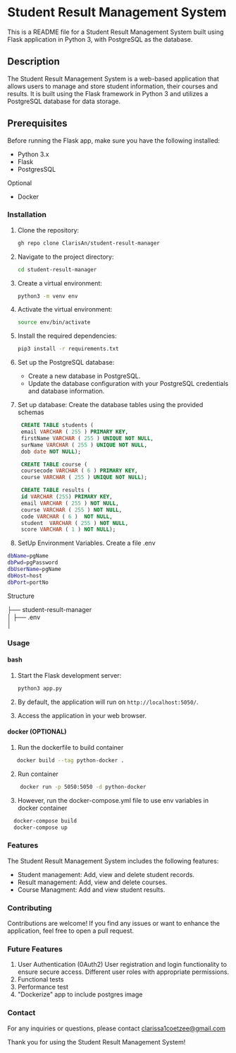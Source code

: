 # Student Result Management System

This is a README file for a Student Result Management System built using Flask application in Python 3, with PostgreSQL as the database.

## Description

The Student Result Management System is a web-based application that allows users to manage and store student information, their courses and results. It is built using the Flask framework in Python 3 and utilizes a PostgreSQL database for data storage.


## Prerequisites
Before running the Flask app, make sure you have the following installed:

- Python 3.x
- Flask
- PostgresSQL

Optional
- Docker

### Installation

1. Clone the repository:

   ```bash
   gh repo clone ClarisAn/student-result-manager
   ```

2. Navigate to the project directory:

   ```bash
   cd student-result-manager
   ```

3. Create a virtual environment:

   ```bash
   python3 -m venv env
   ```

4. Activate the virtual environment:

   ```bash
   source env/bin/activate
   ```

5. Install the required dependencies:

   ```bash
   pip3 install -r requirements.txt
   ```

6. Set up the PostgreSQL database:

   - Create a new database in PostgreSQL.
   - Update the database configuration with your PostgreSQL credentials and database information.

7. Set up database:
   Create the database tables using the provided schemas
   ```sql
    CREATE TABLE students (
    email VARCHAR ( 255 ) PRIMARY KEY,
    firstName VARCHAR ( 255 ) UNIQUE NOT NULL,
    surName VARCHAR ( 255 ) UNIQUE NOT NULL,
    dob date NOT NULL); 

    CREATE TABLE course (
    coursecode VARCHAR ( 6 ) PRIMARY KEY,
    course VARCHAR ( 255 ) UNIQUE NOT NULL); 

    CREATE TABLE results (
    id VARCHAR (255) PRIMARY KEY,
    email VARCHAR ( 255 ) NOT NULL,
    course VARCHAR ( 255 ) NOT NULL,
    code VARCHAR ( 6 )  NOT NULL,
    student  VARCHAR ( 255 ) NOT NULL,
    score VARCHAR ( 1 ) NOT NULL);
   ```

8. SetUp Environment Variables. Create a file .env

```bash
dbName=pgName
dbPwd=pgPassword
dbUserName=pgName
dbHost=host
dbPort=portNo
```

Structure

├──  student-result-manager                   
│   ├── .env       
│                  
 
### Usage

#### bash
1. Start the Flask development server:

   ```bash
   python3 app.py
   ```

2. By default, the application will run on `http://localhost:5050/`.

3. Access the application in your web browser.

#### docker (OPTIONAL)

1. Run the dockerfile to build container

```bash
   docker build --tag python-docker .
```
2. Run container
```bash
    docker run -p 5050:5050 -d python-docker
```
3. However, run the docker-compose.yml file
to use env variables in docker container
   
```bash
  docker-compose build
  docker-compose up
````

### Features

The Student Result Management System includes the following features:

- Student management: Add, view and delete student records. 
- Result management:  Add, view and delete courses.
- Course Managment:  Add and view student results.


### Contributing

Contributions are welcome! If you find any issues or want to enhance the application, feel free to open a pull request.

### Future Features 

1. User Authentication (0Auth2)
   User registration and login functionality to ensure secure access.
   Different user roles with appropriate permissions.
2. Functional tests
3. Performance test
4. "Dockerize" app to include postgres image


### Contact

For any inquiries or questions, please contact clarissa1coetzee@gmail.com

Thank you for using the Student Result Management System!
